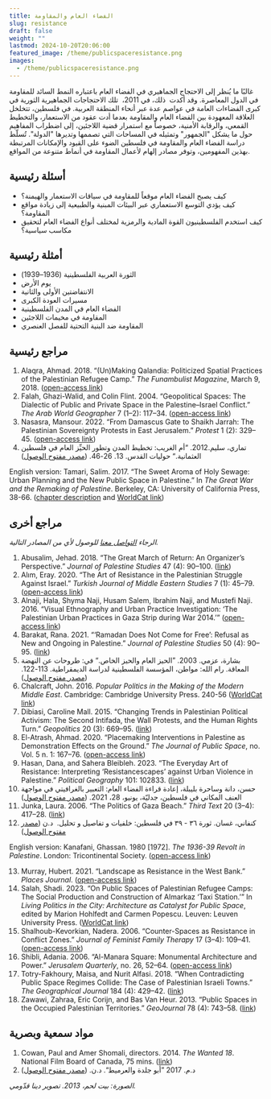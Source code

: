 ```yaml
---
title: الفضاء العام والمقاومة
slug: resistance
draft: false
weight: ""
lastmod: 2024-10-20T20:06:00
featured_image: /theme/publicspaceresistance.png
images:
  - /theme/publicspaceresistance.png
---
```

غالبًا ما يُنظر إلى الاحتجاج الجماهيري في الفضاء العام باعتباره النمط السائد للمقاومة في الدول المعاصرة. وقد أكدت  ذلك، في 2011،  تلك الاحتجاجات الجماهيرية الثورية في كبرى الفضاءات العامة في عواصم عدة عبر أنحاء المنطقة العربية. في فلسطين، تتخلخل العلاقة المعهودة بين الفضاء العام والمقاومة بعدما أدت عقود من الاستعمار، والتخطيط القمعي، والرقابة الأمنية، خصوصاً مع استمرار قضية اللاجئين، إلى اضطراب المفاهيم حول ما يشكل "الجمهور" وتمثيله في المساحات التي تصممها وتديرها "الدولة". تُسلّط دراسة الفضاء العام والمقاومة في فلسطين الضوء على القيود والإمكانات المرتبطة بهذين المفهومين، وتوفر مصادر إلهام لأعمال المقاومة في أنماط متنوعة من المواقع.

## أسئلة رئيسية

- كيف يصبح الفضاء العام موقعاً للمقاومة في سياقات الاستعمار والهيمنة؟  
- كيف يؤدي التوسع الاستعماري عبر البيئات المبنية والطبيعية إلى زيادة مواقع المقاومة؟
- كيف استخدم الفلسطينيون القوة المادية والرمزية لمختلف أنواع الفضاء العام لتحقيق مكاسب سياسية؟

## أمثلة رئيسية

- الثورة العربية الفلسطينية (1936–1939)
- يوم الأرض
- الانتفاضتين الأولى والثانية
- مسيرات العودة الكبرى
- الفضاء العام في المدن الفلسطينية
- المقاومة في مخيمات اللاجئين
- المقاومة ضد البنية التحتية للفصل العنصري

## مراجع رئيسية

1. Alaqra, Ahmad. 2018. “(Un)Making Qalandia: Politicized Spatial Practices of the Palestinian Refugee Camp.” *The Funambulist Magazine*, March 9, 2018. ([open-access link](https://thefunambulist.net/magazine/16-proletarian-fortresses/unmaking-qalandia-politicized-spatial-practices-palestinian-refugee-camp-ahmad-alaqra)) 
2. Falah, Ghazi-Walid, and Colin Flint. 2004. “Geopolitical Spaces: The Dialectic of Public and Private Space in the Palestine–Israel Conflict.” *The Arab World Geographer* 7 (1–2): 117–34. ([open-access link](https://www.researchgate.net/profile/Colin-Flint-3/publication/292692290_Geopolitical_spaces_The_dialectic_of_public_and_private_space_in_the_Palestine-Israel_conflict/links/58a2433daca272046aafe6bd/Geopolitical-spaces-The-dialectic-of-public-and-private-space-in-the-Palestine-Israel-conflict.pdf?_tp=eyJjb250ZXh0Ijp7ImZpcnN0UGFnZSI6InB1YmxpY2F0aW9uIiwicGFnZSI6InB1YmxpY2F0aW9uIn19))
3. Nasasra, Mansour. 2022. “From Damascus Gate to Shaikh Jarrah: The Palestinian Sovereignty Protests in East Jerusalem.” *Protest* 1 (2): 329–45. ([open-access link](https://brill.com/view/journals/prot/1/2/article-p329_006.xml))
4. تماري، سليم.2012. “أم الغريب: تخطيط المدن وتطور الحيِّز العام في فلسطين العثمانية.“ حوليات القدس. 13. 26-46. ([مصدر مفتوح الوصول](https://store.palestine-studies.org/sites/default/files/hq-articles/11464.pdf))

English version: Tamari, Salim. 2017. “The Sweet Aroma of Holy Sewage: Urban Planning and the New Public Space in Palestine.” In *The Great War and the Remaking of Palestine*. Berkeley, CA: University of California Press, 38-66. ([chapter description](https://academic.oup.com/california-scholarship-online/book/16086/chapter-abstract/171088224?redirectedFrom=fulltext) and [WorldCat link](https://search.worldcat.org/title/1038189463))

## مراجع أخرى

*الرجاء [التواصل معنا](https://palestine.araburbanism.com/ar/contact/) للوصول لأي من المصادر التالية.*

1. Abusalim, Jehad. 2018. “The Great March of Return: An Organizer’s Perspective.” *Journal of Palestine Studies* 47 (4): 90–100. ([link](https://www.tandfonline.com/doi/abs/10.1525/jps.2018.47.4.90))
2. Alım, Eray. 2020. “The Art of Resistance in the Palestinian Struggle Against Israel.” *Turkish Journal of Middle Eastern Studies* 7 (1): 45–79. ([open-access link](https://dergipark.org.tr/tr/download/article-file/1112140))
3. Alnaji, Hala, Shyma Naji, Husam Salem, Ibrahim Naji, and Mustefi Naji. 2016. “Visual Ethnography and Urban Practice Investigation: ‘The Palestinian Urban Practices in Gaza Strip during War 2014.’” ([open-access link](https://dadun.unav.edu/handle/10171/42256))
4. Barakat, Rana. 2021. “‘Ramadan Does Not Come for Free’: Refusal as New and Ongoing in Palestine.” *Journal of Palestine Studies* 50 (4): 90–95. ([link](https://www.tandfonline.com/doi/full/10.1080/0377919X.2021.1979376))
5. بشارة، عزمي. 2003. ”الحيز العام والحيز الخاص.“ في: طروحات عن النهضة المعاقة. رام الله: مواطن، المؤسسة الفلسطينية لدراسة الديمقراطية. 113-122. ([مصدر مفتوح الوصول](https://muwatin.birzeit.edu/sites/default/files/publications/attachments/Azmi%20Bishara%20-%20Theses%20on%20a%20Deferred%20Awakening.pdf))
6. Chalcraft, John. 2016. *Popular Politics in the Making of the Modern Middle East*. Cambridge: Cambridge University Press. 240-56 ([WorldCat link](https://search.worldcat.org/title/922561826))
7. Dibiasi, Caroline Mall. 2015. “Changing Trends in Palestinian Political Activism: The Second Intifada, the Wall Protests, and the Human Rights Turn.” *Geopolitics* 20 (3): 669–95. ([link](https://www.tandfonline.com/doi/abs/10.1080/14650045.2015.1028028))
8. El-Atrash, Ahmad. 2020. “Placemaking Interventions in Palestine as Demonstration Effects on the Ground.” *The Journal of Public Space*, no. Vol. 5 n. 1: 167–76. ([open-access link](https://www.journalpublicspace.org/index.php/jps/article/view/1256/769))
9. Hasan, Dana, and Sahera Bleibleh. 2023. “The Everyday Art of Resistance: Interpreting ‘Resistancescapes’ against Urban Violence in Palestine.” *Political Geography* 101: 102833. ([link](https://www.sciencedirect.com/science/article/abs/pii/S0962629823000112))
10. حسن، دانة وساحرة بليبلة، إعادة قراءة الفضاء العام: التعبير بالغرافيتي في مواجهة العنف المكاني في فلسطين، جدليّة، يونيو، 28، 2021. ([مصدر مفتوح الوصول](https://www.jadaliyya.com/Details/43033)) 
11. Junka, Laura. 2006. “The Politics of Gaza Beach.” *Third Text* 20 (3–4): 417–28. ([link](https://www.tandfonline.com/doi/full/10.1080/09528820600855428))
12. كنفاني، غسان. ثورة ٣٦ - ٣٩ في فلسطين: خلفيات و تفاصيل و تحليل.  د.ن ([مصدر مفتوح الوصول](https://archive.org/details/36393/page/n1/mode/2up))

English version: Kanafani, Ghassan. 1980 [1972]. *The 1936-39 Revolt in Palestine*. London: Tricontinental Society. ([open-access link](https://yplus.ps/wp-content/uploads/2021/01/Kanafani-Ghassan-The-1936-39-Revolt-in-Palestine.pdf))

13. Murray, Hubert. 2021. “Landscape as Resistance in the West Bank.” *Places Journal*. ([open-access link](https://placesjournal.org/article/battir-landscape-as-palestinian-resistance-in-the-west-bank))
14. Salah, Shadi. 2023. “On Public Spaces of Palestinian Refugee Camps: The Social Production and Construction of Almarkaz ‘Taxi Station.’” In *Living Politics in the City: Architecture as Catalyst for Public Space*, edited by Marion Hohlfedt and Carmen Popescu. Leuven: Leuven University Press. ([WorldCat link](https://search.worldcat.org/title/1342623596))
15. Shalhoub-Kevorkian, Nadera. 2006. “Counter-Spaces as Resistance in Conflict Zones.” *Journal of Feminist Family Therapy* 17 (3–4): 109–41. ([open-access link](https://www.tandfonline.com/doi/pdf/10.1300/J086v17n03_07))
16. Shibli, Adania. 2006. “Al-Manara Square: Monumental Architecture and Power.” *Jerusalem Quarterly*, no. 26, 52–64. ([open-access link](https://www.palestine-studies.org/sites/default/files/jq-articles/26_shibli_1_0.pdf))
17. Totry-Fakhoury, Maisa, and Nurit Alfasi. 2018. “When Contradicting Public Space Regimes Collide: The Case of Palestinian Israeli Towns.” *The Geographical Journal* 184 (4): 429–42. ([link](https://rgs-ibg.onlinelibrary.wiley.com/doi/abs/10.1111/geoj.12265))
18. Zawawi, Zahraa, Eric Corijn, and Bas Van Heur. 2013. “Public Spaces in the Occupied Palestinian Territories.” *GeoJournal* 78 (4): 743–58. ([link](https://link.springer.com/article/10.1007/s10708-012-9463-9))

## مواد سمعية وبصرية

1. Cowan, Paul and Amer Shomali, directors. 2014. *The Wanted 18*. National Film Board of Canada, 75 mins. ([link](https://www.kanopy.com/en/product/wanted-18-israeli-armys-pursuit-18-cows))
2. د.م. 2017 ”أبو جلدة والعرميط“. د.ن. ([مصدر مفتوح الوصول](https://abujildeh.com/))

*الصورة: بيت لحم، 2013. تصوير دينا قدّومي.*
